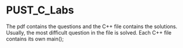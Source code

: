 # PUST_C_Labs
The pdf contains the questions and the C++ file contains the solutions.
Usually, the most difficult question in the file is solved.
Each C++ file contains its own main();
